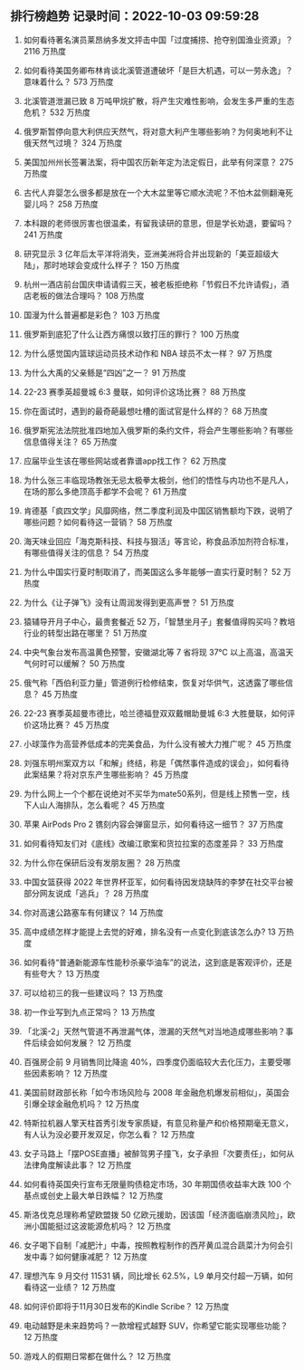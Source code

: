 
## 排行榜趋势 记录时间：2022-10-03 09:59:28
  
  1. 如何看待著名演员莱昂纳多发文抨击中国「过度捕捞、抢夺别国渔业资源」？ 2116 万热度
    
  2. 如何看待美国务卿布林肯谈北溪管道遭破坏「是巨大机遇，可以一劳永逸」？意味着什么？ 573 万热度
    
  3. 北溪管道泄漏已致 8 万吨甲烷扩散，将产生灾难性影响，会发生多严重的生态危机？ 532 万热度
    
  4. 俄罗斯暂停向意大利供应天然气，将对意大利产生哪些影响？为何奥地利不让俄天然气过境？ 324 万热度
    
  5. 美国加州州长签署法案，将中国农历新年定为法定假日，此举有何深意？ 275 万热度
    
  6. 古代人弃婴怎么很多都是放在一个大木盆里等它顺水流呢？不怕木盆侧翻淹死婴儿吗？ 258 万热度
    
  7. 本科跟的老师很厉害也很温柔，有留我读研的意思，但是学长劝退，要留吗？ 241 万热度
    
  8. 研究显示 3 亿年后太平洋将消失，亚洲美洲将合并出现新的「美亚超级大陆」，那时地球会变成什么样子？ 150 万热度
    
  9. 杭州一酒店前台国庆申请请假三天，被老板拒绝称「节假日不允许请假」，酒店老板的做法合理吗？ 108 万热度
    
  10. 国漫为什么普遍都是彩色？ 103 万热度
    
  11. 俄罗斯到底犯了什么让西方痛恨以致打压的罪行？ 100 万热度
    
  12. 为什么感觉国内篮球运动员技术动作和 NBA 球员不太一样？ 97 万热度
    
  13. 为什么大禹的父亲鲧是“四凶”之一？ 91 万热度
    
  14. 22-23 赛季英超曼城 6:3 曼联，如何评价这场比赛？ 88 万热度
    
  15. 你在面试时，遇到的最奇葩最想吐槽的面试官是什么样的？ 68 万热度
    
  16. 俄罗斯宪法法院批准四地加入俄罗斯的条约文件，将会产生哪些影响？有哪些信息值得关注？ 65 万热度
    
  17. 应届毕业生该在哪些网站或者靠谱app找工作？ 62 万热度
    
  18. 为什么张三丰临现场教张无忌太极拳太极剑，他们的悟性与内功也不是凡人，在场的那么多绝顶高手都学不会呢？ 61 万热度
    
  19. 肯德基「疯四文学」风靡网络，然二季度利润及中国区销售额均下跌，说明了哪些问题？如何看待这一营销？ 58 万热度
    
  20. 海天味业回应「海克斯科技、科技与狠活」等言论，称食品添加剂符合标准，有哪些值得关注的信息？ 54 万热度
    
  21. 为什么中国实行夏时制取消了，而美国这么多年能够一直实行夏时制？ 52 万热度
    
  22. 为什么《让子弹飞》没有让周润发得到更高声誉？ 51 万热度
    
  23. 猿辅导开月子中心，最贵套餐近 52 万，「智慧坐月子」套餐值得购买吗？教培行业的转型出路在哪里？ 51 万热度
    
  24. 中央气象台发布高温黄色预警，安徽湖北等 7 省将现 37℃ 以上高温，高温天气何时可以缓解？ 50 万热度
    
  25. 俄气称「西伯利亚力量」管道例行检修结束，恢复对华供气，这透露了哪些信息？ 45 万热度
    
  26. 22-23 赛季英超曼市德比，哈兰德福登双双戴帽助曼城 6:3 大胜曼联，如何评价这场比赛？ 45 万热度
    
  27. 小球藻作为高营养低成本的完美食品，为什么没有被大力推广呢？ 45 万热度
    
  28. 刘强东明州案双方以「和解」终结，称是「偶然事件造成的误会」，如何看待此案结果？将对京东产生哪些影响？ 45 万热度
    
  29. 为什么网上一个个都在说绝对不买华为mate50系列，但是线上预售一空，线下人山人海排队，怎么看呢？ 45 万热度
    
  30. 苹果 AirPods Pro 2 镌刻内容会弹窗显示，如何看待这一细节？ 37 万热度
    
  31. 如何看待知友们对《底线》改编江歌案和货拉拉案的态度差异？ 33 万热度
    
  32. 为什么你在保研后没有发朋友圈？ 28 万热度
    
  33. 中国女篮获得 2022 年世界杯亚军，如何看待因发烧缺阵的李梦在社交平台被部分网友说成「逃兵」？ 28 万热度
    
  34. 你对高速公路塞车有何建议？ 14 万热度
    
  35. 高中成绩怎样才能提上去觉的好难，排名没有一点变化到底该怎么办? 13 万热度
    
  36. 如何看待“普通新能源车性能秒杀豪华油车”的说法，这到底是客观评价，还是有些夸大？ 13 万热度
    
  37. 可以给初三的我一些建议吗？ 13 万热度
    
  38. 初一作业写到九点正常吗？ 13 万热度
    
  39. 「北溪-2」天然气管道不再泄漏气体，泄漏的天然气对当地造成哪些影响？事件后续会如何发展？ 12 万热度
    
  40. 百强房企前 9 月销售同比降逾 40%，四季度仍面临较大去化压力，主要受哪些因素影响？ 12 万热度
    
  41. 美国前财政部长称「如今市场风险与 2008 年金融危机爆发前相似」，英国会引爆全球金融危机吗？ 12 万热度
    
  42. 特斯拉机器人擎天柱首秀引发专家质疑，有意见称量产和价格预期毫无意义，有人认为没必要开发双足，你怎么看？ 12 万热度
    
  43. 女子马路上「摆POSE直播」被醉驾男子撞飞，女子承担「次要责任」，如何从法律角度解读此事？ 12 万热度
    
  44. 如何看待英国央行宣布无限量购债稳定市场，30 年期国债收益率大跌 100 个基点或创史上最大单日跌幅？ 12 万热度
    
  45. 斯洛伐克总理称希望欧盟拨 50 亿欧元援助，因该国「经济面临崩溃风险」，欧洲小国能挺过这波能源危机吗？ 12 万热度
    
  46. 女子喝下自制「减肥汁」中毒，按照教程制作的西芹黄瓜混合蔬菜汁为何会引发中毒？如何健康减肥？ 12 万热度
    
  47. 理想汽车 9 月交付 11531 辆，同比增长 62.5%，L9 单月交付超一万辆，如何看待这一业绩？ 12 万热度
    
  48. 如何评价即将于11月30日发布的Kindle Scribe？ 12 万热度
    
  49. 电动越野是未来趋势吗？一款增程式越野 SUV，你希望它能实现哪些功能？ 12 万热度
    
  50. 游戏人的假期日常都在做什么？ 12 万热度
    